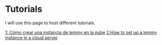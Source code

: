 # Tutorials

I will use this page to host different tutorials.

[1: Cómo crear una instancia de lemmy en la nube](https://github.com/Mander-git/Tutorials/blob/main/Tutorial-Lemmy-Nube.md)
[2:How to set up a lemmy instance in a cloud server](https://github.com/Mander-git/Tutorials/blob/main/Tutorial-Lemmy-Cloud-Server.md)
